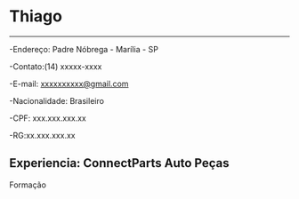 # Thiago 

---


-Endereço: Padre Nóbrega - Marília - SP

-Contato:(14) xxxxx-xxxx

-E-mail: xxxxxxxxxx@gmail.com

-Nacionalidade: Brasileiro

-CPF: xxx.xxx.xxx.xx

-RG:xx.xxx.xxx.xx


Experiencia:
ConnectParts Auto Peças
---
Formação



